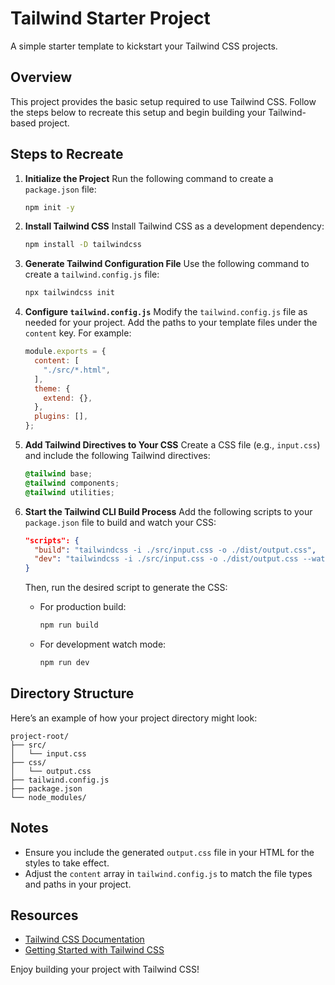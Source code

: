 # Tailwind Starter Project

A simple starter template to kickstart your Tailwind CSS projects.

## Overview
This project provides the basic setup required to use Tailwind CSS. Follow the steps below to recreate this setup and begin building your Tailwind-based project.

## Steps to Recreate

1. **Initialize the Project**
   Run the following command to create a `package.json` file:
   ```bash
   npm init -y
   ```

2. **Install Tailwind CSS**
   Install Tailwind CSS as a development dependency:
   ```bash
   npm install -D tailwindcss
   ```

3. **Generate Tailwind Configuration File**
   Use the following command to create a `tailwind.config.js` file:
   ```bash
   npx tailwindcss init
   ```

4. **Configure `tailwind.config.js`**
   Modify the `tailwind.config.js` file as needed for your project. Add the paths to your template files under the `content` key. For example:
   ```javascript
   module.exports = {
     content: [
       "./src/*.html",
     ],
     theme: {
       extend: {},
     },
     plugins: [],
   };
   ```

5. **Add Tailwind Directives to Your CSS**
   Create a CSS file (e.g., `input.css`) and include the following Tailwind directives:
   ```css
   @tailwind base;
   @tailwind components;
   @tailwind utilities;
   ```

6. **Start the Tailwind CLI Build Process**
   Add the following scripts to your `package.json` file to build and watch your CSS:
   ```json
   "scripts": {
     "build": "tailwindcss -i ./src/input.css -o ./dist/output.css",
     "dev": "tailwindcss -i ./src/input.css -o ./dist/output.css --watch"
   }
   ```

   Then, run the desired script to generate the CSS:
   - For production build:
     ```bash
     npm run build
     ```
   - For development watch mode:
     ```bash
     npm run dev
     ```

## Directory Structure
Here’s an example of how your project directory might look:
```
project-root/
├── src/
│   └── input.css
├── css/
│   └── output.css
├── tailwind.config.js
├── package.json
└── node_modules/
```

## Notes
- Ensure you include the generated `output.css` file in your HTML for the styles to take effect.
- Adjust the `content` array in `tailwind.config.js` to match the file types and paths in your project.

## Resources
- [Tailwind CSS Documentation](https://tailwindcss.com/docs)
- [Getting Started with Tailwind CSS](https://tailwindcss.com/docs/installation)

Enjoy building your project with Tailwind CSS!
